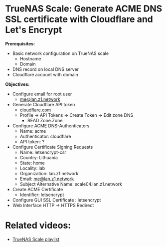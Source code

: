 # TrueNAS Scale: Generate ACME DNS SSL certificate with Cloudflare and Let's Encrypt

<b>Prerequisites:</b>

* Basic network configuration on TrueNAS scale
  * Hostname
  * Domain
* DNS record on local DNS server
* Cloudflare account with domain

<b>Objectives:</b>

* Configure email for root user
  * me@lan.z1.network
* Generate Cloudflare API token
  * [cloudflare.com](https://cloudflare.com)
  * Profile -> API Tokens -> Create Token -> Edit zone DNS
    * READ Zone.Zone
* Configure ACME DNS-Authenticators
  * Name: acme
  * Authenticator: cloudflare
  * API token: ?
* Configure Certificate Signing Requests
  * Name: letsencrypt-csr
  * Country: Lithuania
  * State: home
  * Locality: lab
  * Organization: lan.z1.network
  * Email: me@lan.z1.network
  * Subject Alternative Name: scale04.lan.z1.network
* Create ACME Certificate
  * Identifier: letsencrypt
* Configure GUI SSL Certificate : letsencrypt
* Web Interface HTTP -> HTTPS Redirect

# Related videos:

* [TrueNAS Scale playlist](https://www.youtube.com/playlist?list=PLVncjTDMNQ4RKprjwzLtGYUwVLZe6INiH)
